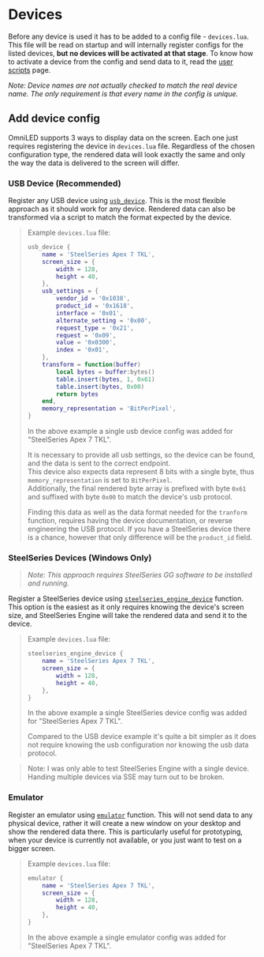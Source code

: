 # Devices

Before any device is used it has to be added to a config file - `devices.lua`. This file will be
read on startup and will internally register configs for the listed devices,
**but no devices will be activated at that stage**. To know how to activate a device from the
config and send data to it, read the [user scripts](user_scripts.md) page.

_Note: Device names are not actually checked to match the real device name. The only requirement is
that every name in the config is unique._

## Add device config

OmniLED supports 3 ways to display data on the screen. Each one just requires registering the
device in `devices.lua` file. Regardless of the chosen configuration type, the rendered data will
look exactly the same and only the way the data is delivered to the screen will differ.

### USB Device (Recommended)

Register any USB device using [`usb_device`](scripting_reference.md#usb_device). This is the most
flexible approach as it should work for any device. Rendered data can also be transformed via a
script to match the format expected by the device.

> Example `devices.lua` file:
> ```lua
> usb_device {
>     name = 'SteelSeries Apex 7 TKL',
>     screen_size = {
>         width = 128,
>         height = 40,
>     },
>     usb_settings = {
>         vendor_id = '0x1038',
>         product_id = '0x1618',
>         interface = '0x01',
>         alternate_setting = '0x00',
>         request_type = '0x21',
>         request = '0x09',
>         value = '0x0300',
>         index = '0x01',
>     },
>     transform = function(buffer)
>         local bytes = buffer:bytes()
>         table.insert(bytes, 1, 0x61)
>         table.insert(bytes, 0x00)
>         return bytes
>     end,
>     memory_representation = 'BitPerPixel',
> }
> ```
> In the above example a single usb device config was added for "SteelSeries Apex 7 TKL".
>
> It is necessary to provide all usb settings, so the device can be found, and the data is sent to
> the correct endpoint.  
> This device also expects data represent 8 bits with a single byte, thus `memory_representation`
> is set to `BitPerPixel`.  
> Additionally, the final rendered byte array is prefixed with byte `0x61` and suffixed with byte
> `0x00` to match the device's usb protocol.
>
> Finding this data as well as the data format needed for the `tranform` function, requires
> having the device documentation, or reverse engineering the USB protocol. If you have a
> SteelSeries device there is a chance, however that only difference will be the `product_id` field.

### SteelSeries Devices (Windows Only)

> _Note: This approach requires SteelSeries GG software to be installed and running._

Register a SteelSeries device using
[`steelseries_engine_device`](scripting_reference.md#steelseries_engine_device) function. This
option is the easiest as it only requires knowing the device's screen size, and SteelSeries Engine
will take the rendered data and send it to the device.

> Example `devices.lua` file:
> ```lua
> steelseries_engine_device {
>     name = 'SteelSeries Apex 7 TKL',
>     screen_size = {
>         width = 128,
>         height = 40,
>     },
> }
> ```
> In the above example a single SteelSeries device config was added for "SteelSeries Apex 7 TKL".
>
> Compared to the USB device example it's quite a bit simpler as it does not require knowing the
> usb configuration nor knowing the usb data protocol.

> Note: I was only able to test SteelSeries Engine with a single device. Handing multiple devices
> via SSE may turn out to be broken.

### Emulator

Register an emulator using [`emulator`](scripting_reference.md#emulator) function. This will not
send data to any physical device, rather it will create a new window on your desktop and show the
rendered data there. This is particularly useful for prototyping, when your device is currently not
available, or you just want to test on a bigger screen.

> Example `devices.lua` file:
> ```lua
> emulator {
>     name = 'SteelSeries Apex 7 TKL',
>     screen_size = {
>         width = 128,
>         height = 40,
>     },
> }
> ```
> In the above example a single emulator config was added for "SteelSeries Apex 7 TKL".
